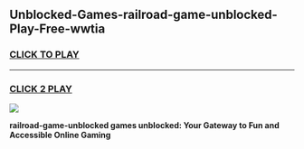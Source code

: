 
## Unblocked-Games-railroad-game-unblocked-Play-Free-wwtia
<h3>
<a href="https://premium76.site?title=railroad-game-unblocked&ref=21A">CLICK TO PLAY</a></h3>
<hr>

<h3>
<a href="https://premium76.site?title=railroad-game-unblocked&ref=21A">CLICK 2 PLAY</a>
  
</h3>

<a href="https://premium76.site?title=railroad-game-unblocked&ref=21A"><img src="https://clearcache.store/games.png"></a>


**railroad-game-unblocked games unblocked: Your Gateway to Fun and Accessible Online Gaming**
